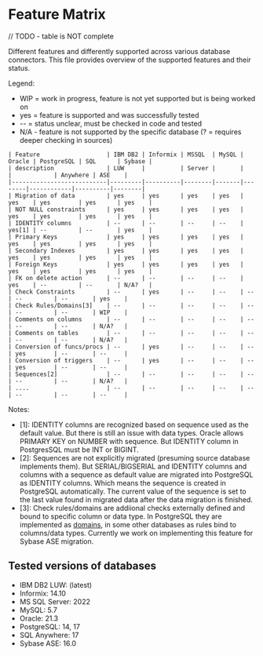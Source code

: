 # Feature Matrix

// TODO - table is NOT complete

Different features and differently supported across various database connectors. This file provides overview of the supported features and their status.

Legend:

- WIP = work in progress, feature is not yet supported but is being worked on
- yes = feature is supported and was successfully tested
- -- = status unclear, must be checked in code and tested
- N/A - feature is not supported by the specific database (? = requires deeper checking in sources)

```
| Feature                   | IBM DB2 | Informix | MSSQL  | MySQL | Oracle | PostgreSQL | SQL      | Sybase |
| description               | LUW     |          | Server |       |        |            | Anywhere | ASE    |
|---------------------------|---------|----------|--------|-------|--------|------------|----------|--------|
| Migration of data         | yes     | yes      | yes    | yes   | yes    | yes        | yes      | yes    |
| NOT NULL constraints      | yes     | yes      | yes    | yes   | yes    | yes        | yes      | yes    |
| IDENTITY columns          | --      | --       | --     | --    | yes[1] | --         | --       | yes    |
| Primary Keys              | yes     | yes      | yes    | yes   | yes    | yes        | yes      | yes    |
| Secondary Indexes         | yes     | yes      | yes    | yes   | yes    | yes        | yes      | yes    |
| Foreign Keys              | yes     | yes      | yes    | yes   | yes    | yes        | yes      | yes    |
| FK on delete action       | --      | --       | --     | --    | yes    | --         | --       | N/A?   |
| Check Constraints         | --      | yes      | --     | --    | --     | --         | --       | yes    |
| Check Rules/Domains[3]    | --      | --       | --     | --    | --     | --         | --       | WIP    |
| Comments on columns       | --      | --       | --     | --    | --     | --         | --       | N/A?   |
| Comments on tables        | --      | --       | --     | --    | --     | --         | --       | N/A?   |
| Conversion of funcs/procs | --      | yes      | --     | --    | --     | yes        | --       | --     |
| Conversion of triggers    | --      | yes      | --     | --    | --     | yes        | --       | --     |
| Sequences[2]              | --      | --       | --     | --    | --     | --         | --       | N/A?   |
| ....                      | --      | --       | --     | --    | --     | --         | --       | --     |

```

Notes:

- [1]: IDENTITY columns are recognized based on sequence used as the default value. But there is still an issue with data types. Oracle allows PRIMARY KEY on NUMBER with sequence. But IDENTITY column in PostgresSQL must be INT or BIGINT.
- [2]: Sequences are not explicitly migrated (presuming source database implements them). But SERIAL/BIGSERIAL and IDENTITY columns and columns with a sequence as default value are migrated into PostgreSQL as IDENTITY columns. Which means the sequence is created in PostgreSQL automatically. The current value of the sequence is set to the last value found in migrated data after the data migration is finished.
- [3]: Check rules/domains are addiional checks externally defined and bound to specific column or data type. In PostgreSQL they are implemented as [domains](https://www.postgresql.org/docs/current/sql-createdomain.html), in some other databases as rules bind to columns/data types. Currently we work on implementing this feature for Sybase ASE migration.

## Tested versions of databases

- IBM DB2 LUW: (latest)
- Informix: 14.10
- MS SQL Server: 2022
- MySQL: 5.7
- Oracle: 21.3
- PostgreSQL: 14, 17
- SQL Anywhere: 17
- Sybase ASE: 16.0
